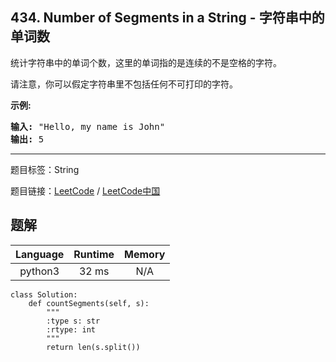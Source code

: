 ## 434. Number of Segments in a String - 字符串中的单词数

<!--If you want to use the English description, use `question.content` instead-->

<p>统计字符串中的单词个数，这里的单词指的是连续的不是空格的字符。</p>

<p>请注意，你可以假定字符串里不包括任何不可打印的字符。</p>

<p><strong>示例:</strong></p>

<pre><strong>输入:</strong> &quot;Hello, my name is John&quot;
<strong>输出:</strong> 5
</pre>



-----

题目标签：String

题目链接：[LeetCode](https://leetcode.com/problems/number-of-segments-in-a-string/description/)  /  [LeetCode中国](https://leetcode-cn.com/problems/number-of-segments-in-a-string/description/)

## 题解



| Language | Runtime | Memory |
|:---:|:---:|:---:|
| python3  | 32  ms | N/A |

```python3
class Solution:
    def countSegments(self, s):
        """
        :type s: str
        :rtype: int
        """
        return len(s.split())
```
